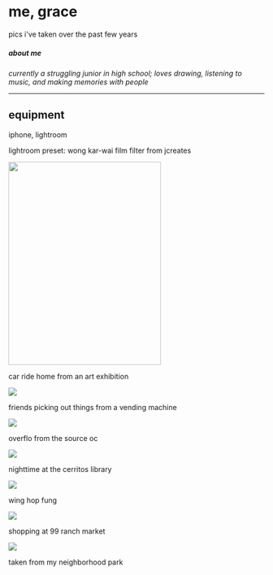 # me, grace
pics i've taken over the past few years

##### <i>about me</i>
<i> currently a struggling junior in high school; loves drawing, listening to music, and making memories with people </i>

***

## equipment
iphone, lightroom

lightroom preset: wong kar-wai film filter from jcreates

<img src="https://lh3.googleusercontent.com/UoHTSTHAaG7v5cAS3gS1TLmKsuhJobM-JHBUO_Y48kz-EXqb_Ykvyf9AmBTO0TOWubCbl8gIY65fd9YEfO35lvgwFD5QAbXlE4qqvSADN7C1uR3TGQXw2gmkKDy8IM5VkV-yTFVM0OkHZVE3ewlC1mlXIL8EJoYC_6hQ6YCMGqcqDfuSA888W-QH3ra9u_opUvg0urIzAJkHSKFy5UZ_ZkjS3JChSSSlJUS22ona0WGepouLfsimrMyIudsAlmbbI7DnZJWfJ1mKkgN8WanMVeHA4Zyq2grnd-0IKmMePw8LxEyR1P0zq9Lj99pnxhMkLFq3d6T8Rn5yYCYu1q6RZw_S7b34ReWVnZ0fhXNPUfAVIX1AvYa6lxGYtqHJpCCMjil63IlpnRS74dyZkvCKlu6ASKswClYLQkRWwK1NlAghicnEHU2ONEVnfrEDqQygv_6m06_NRJKH8jvj0C964IeH2qZ6dshyogZ3OHJ9OA10IP-7Y-UwaoRkvL6kI5UjVHI-f-sZkZQ6qftCi59YH6kkwGjsML0_rvbhUqoKjbw29tYwwAM78bTuOPGmJ4y80kGmTqON-k2n10MtzMbw9CG3tbVn9pXt3_x5tEoMP56bGK_u4MHpp95PaZ8deoHa7QyRwvHkHcfVSp_kg4wM2Cw8A5izbOs0oPDt0Zcq7OqHIcy1F_ZIBGzBF79mdhYUseQ6ijjmyEjegnIcXWpk_ku6GFehOqTOaDTb8f89GW_a0FHVN4b_rJkS7UWwKdvGHSO8OTiUJaJl-v64xxib6qw9TCMi3-zb7sdWzXCVClze38gPCwyc5kh3r8JM0Jt04f_gIMSmi3jDlC_PxF580XmNss_7Jrb7Du4fMdmiYYUaUHmh_EA2NFZ23aq8RpxV3XxmCoYlk8euZfwypotGw4oOf6okazeqW6Ko-B4tv7cNzycNWspjj4dyIIxPbpRUqHp2KCULQSdZ5oOREfr-ij07_X5MMXmy4CJlZ-5rj9LKN9yj-PpVfn8yHQnyWk6AsCVnD0aAh6wRtrFMkm2V=w967-h1289-no?authuser=2" width="300" height="400">
<p> car ride home from an art exhibition </p>

<img src="https://lh3.googleusercontent.com/yuM7bejErD-FW1z61HKIrShej7P-ZJq5VmYyAsjQ_DEsSfI_FCu_odquQtoJ0etqKMhKYoIgVfCLnFo26ZQAWwpqRYj1ia_CT2u4tliMP7HCEhaWdQwGK9zDDqtGGI_y90tCSOqP8OxQMxxY0BsQo1EZPLAJIgAE5fuTpBhxAKJMeRHl4Ba-s8rlI4sRV5HR8qZBnJwL2wnbs8QzHmKvzQHUlvBwDyYcYXGfFmDH8P_3I27OCXLCpgCgYzD3co_GcwoH3rxi9fqO4C5QJdpl2YC0FOZESBK-GJmFK5ShEoveCno4ItlEDIbSDFagffpNdvTGzcM5g0Z6cfp-ixhrP6NyQ-blpVgVvFmC8Y23-NIJdfqakluifb1JmxBoEua0XjWPwX7y3EHIJ_CBfVnKLOq27MkwEn-olltKMNRM-qVon5B3q8Z9wH5vgkvcIvPbBdfii5fMVrYK9hMOC7o9yFmGnROaa9i_nD8HRVFCGB7CKCqjLAK6L1Y27SzfTjlr85jZp8qazsnnx8w_u2wCvtZDfF0FBYu3E7iSLKnWO3idYdbbT8-88SVJutaMZ3aan7KYsruWBtiYLiRvaEWOW9QDIo-v6JxcrI2ZUDqeyOeeclAqhbeyA3UzUByj4ScnmRcIArei399A4o7MXvKVO2dsLEOiKiHqkBXM4QNbEvZFPLGniMb6-AOA6LX9BaJg_zUzS0fpuwIPKVnn8uKACW2F7V7VgzPIxqk1-DRQ_oa43IedISP8R32r865ny3a9_6DPOWL5uFCJEQU58mOj6DdoNcQSwP9TpUHR16tyuql6GC5idwjNddFUWsXEgPtEOmM9M3jJXhw7OJHXtYcMnEKqR9_K9aXqrjO3VAoQOeu4mUJmZTNFugf2-371z6sz3C6QqrltetSYxIZ0JQL9oRiXvTvKB8UFYfs8RrfvXXCd89s91N3so8gos_28gHp0TmEpiXFOt7x4zYpTjgHnlh6-fus1LjLh9zD55EhexnXTA79v0SNvKw2rMDGDLfzl3tSLg1MvZGq8mYC3Y1m6=w882-h1175-no?authuser=2">
<p> friends picking out things from a vending machine </p>

<img src="https://lh3.googleusercontent.com/4pCkhhL9-w_pf7cN76OArWgW_G0XJQQbVIEu7fTztbmmquIAMXPw262J662A8HC6D0KUBzlg9_K2I3ms118hPNK51x6HV_qu9VoQGo0mSQaNK6NpEfMF0QUfq4bGUpeCEK6bc26cgpal4bRNnsEPMwqFDU6l_CYTCtvl8pwRFutXX6ZpbkqjrxydFX5al-hL2PrP66qCC8rYM0wiZngwtQfJzi82dEmYmhuJXQG3Bg8PNdgj_mtuYPh3xzJ8v9-Ci4KIXJzocJQzoWs08y4WKYyj7-z-qQMHRg099Dc64MRNu8kxZfu9Hbasp6EoOmPp1G13Spfvcbd-rrttWRT0VD5kbnIwLh8LWXo2AbYlIplrarHEcpuhSh2lkllKLT5ltHZRBb9ufCmtQ-bDW2QXAcFagXAuIEFMBObngw2MP5m2hKuwrod8_Tns1vXJvThj4ynrg5DHN-Mwb712WCaajXw_4s5VviC_IH3_BDsewPoVYYP8dGgmMZ1x0-NZG2Ds_12ZUrRMOtHu6jgsXaRvbxoLfPz5YsFl082TNkAbQpzgwHw1GmLE7vYl3StibfD-DiuBYYHZ2ITKeNiXPM1geH0uvN6RxMJTOtaQ4gkxD7Bbp86Nky5F18E6VECQb5jXWrTlnBJTbXRWR2dNUfkVbDwnCVW6vR5SY_5zHPPnFMhU7JdO8Fgedowb3lYm4ltasRslYDMv4JmExR13R5vG0W-3KfDB-Ta8-pTeFQDmSyR1JC4luHGbFlqCJfjlm0v15lmdSHg7M4trZ4EBlsKEAOy897K9MmEUSBIJ9dkD_84ryUhuBckGIq0EHY5ucU0RbfVlwPxdqwHtHbmKPdk_j6RcSpeStaH_1SwQ1gqkl25BgmDxiw8rzyKzcWxpgeVvTdyhJRWp6bsoX9g3uLv-u-pown_FKvotXW0Kc-ds53ZMRJlzvEUEcxZwRBwtQea0xmXVixVTsspINDJedKSZ6drG2R4jiZgu_5vpPPI1k6t93Ia8uSSsVtmxw1AllpjTeVFg0CujI4RxUSyDGnbw=w903-h1175-no?authuser=2">
<p> overflo from the source oc </p>

<img src="https://lh3.googleusercontent.com/_YcXptT_YG2SUTeMd4JjtiIgMbP3YZT2LTB1XLH-geBELiMl5LV1HHYDZoVmCYFyCiGtV5xjoY5HwWeL_uQtwnrS4MB4Q2jp0eJXYmBbUR45-e43LByc8s43gQKsjlYV-x2SCeXhQKNu-6F8JXZUM7-eCPPKBcHIbJbFKiup0EMKP5E-hl0ladYQMR-NllmnojlSvrozOpOWb-rXciVIL7aOfcT_FIMvrPr7TqbXwqLN_dwp8jQgXzYsAKuUHfREKqyQT2aSKInYAvlB50OGmREZm3oBFS5RO19amTx-xXmTA8-mMj8PT9jajBKwV1N_8xVp6cFmnvaG0DZZjIxqKUM3plgSr9Bkd2DVYb_CugQBN6Qvd4_D3yD0U0fUuTTUbo2PBREZDujTGK2Vyasx82kziJCvF9pyXTu8M_7uLnObDwbN7e9O7dP5fk0APU_mZvkJSmlruavRob8Z_nIggTKtElOpvHJ4-s9LU-EikF46zFtvIVe8NIt-OFk0in0kDBVSsYSB43117pqIzh5fLaJIVigIogdGLOJj4OthFlYi_z-owJF4XDo_XDxtXEbSt1w2hMORdLzd3zMMUk1ouj3CfNRcRKLoaBYtWlgvKClIGbHCVVdzmYAOcNWCdKWHbqTQh9e6YQtlmCRp8eeFnGRiuF1GwpMmijwkJBiubtMsaDl4fq2ryKnqHMZ-Tg80h0LV-VGqjvQ_MFQc2Mp7hxepU-YQFl0XKIYmNhngxoaYRCvE_1qzcL3_bL9LDLOyHghDRhxZXM43y04gji6p4k6QZ4-p6ADwh44x7Z9yUWQQZnx_CM2FsSOLdcrI9ts9cqGQh4Da6PYEjWzjf5iLqSjU32W7Wgw7Gus_Tw9KjQ=w882-h1175-no?authuser=2">
<p> nighttime at the cerritos library </p>

<img src="https://lh3.googleusercontent.com/B4ib20vmXyfDQuyuAzZveDFLGyG4QEqou_LeP1hrCqpGFlf4d2amXiNrxvAFhELDCycMj2WWmwcQEgj4SpfOFJbPFIBUwOqTiDzlSA4ThHsdm1a1w-Jrjk-UTcSVoeX5aF7vYvlOIQ50hZASt09BgmOKatUDPVjleRitR9207SHAXZnm4obpvg0ftCuBcw8UZ8O9wrj8dw9r1krYmZbq1Nqx6NPPhR5pLTCxyHDy70XsdzDmlfathXN8zlzNmPmHefsAjJSwZ5ZgoV6kFG_ndvAVWVz91GwlAyvH91NLX0FAAfiquL4gpERGjUSz8Bcot6DJdM7BsYbmlI__6C9Bw-aZudVKrYJPlEt8Jo8INWLg758YkVA6rqBpvDRO9TmIIgJ4-CRZNYsW3oMKuVDC4VSoLK11r2UygQ2978So-FWoCFPJFN3T4LwuXMF6W4B1frFG0qTtyzo4LVeECiGWxMisp6Ypa_Oc6kZoXa4v5P4SFdNNutKeel36gaH8M9e2QHBX5KXFoSjjeO_oVk6ISzs8ZQ2lmWAx1TLR0TITsEw99kX6-RR4xGpezKW2lmQmjSvCW8BKtPN1pk5qFUtuNMobwe_Pl5PuEF1Lbha6OFb-wyGYIYyu0DTSiWWd9NtYg9Iz9meerkBEwIUWVc8zuWkObl-qex63DwUbic6ga1BVpNeT8eYk27zZZ2HIaBLP4OHC3ZfHnPTFpk1ebcYE9CIYFuxMRpuAL-GxSpkJuceSCkzh4-Giaaqif_GXrYsyh4oAGBZsiY5ssKbV96xuSY2oNE912HcNyu564Qbc2stGnAIcFvgcnWXaV_JLhCfd-mNIBx3bgU1MjDbeXfUZ_LuVj20XTwNgqNBkffa275w7l78WEM2fdhXueAf4OqzSGMa0uq2C1XIq6ECSOztabSjnlIx1tqZGe5azony5CjVr7A-D60Lh7UqPjCQndvbvxN-xZsAN_Yc9C37cvCBtYz_0byDQGOCo-cvDPdP0EcZ0HQ-ye3KZpcE50neWSaS7ar9I6Qvc7O8n9Gyf8_q2=w882-h1175-no?authuser=2">
<p> wing hop fung </p>

<img src="https://lh3.googleusercontent.com/3HaNdaxe8BWliHq_Y28rSqNFqFX_hByU2iJc40GilPl_BtLfcj9S427yLeU_9phMWZmHNWJq99cqxtwflyFRaDqr8S5bDO0mVpvd9soUeO6yYxV2GNqf7DPDSyyFi_gHCFfG6-wLGsrHuiIqLBhYHlOTAQ6Q78oky324m6zfEptzjDxg6eWu2n07-ugwksDk7sJFIy3w1tOhHqPYAy-Mzf4qzeJ2gxiYO_u2WGsfiwfdHeuSCNH3TpGB8FKMCy4F3Vzpqtgt4WELQbWgtoECUumGlyOGshnUhmtPu_Ip6IujAxbyw_kE1qp-xZy-9d65OlsAXm4WRmMl3M421jCwXUiSLnLpkDKwnSIu_34f0v2ARbPZRVUQy2W9zmzvXGLBCBzQHhVRBy9zqyuQWamz4DR_o_UMLEjMdC7x47LuWmHgpeg-z2p8lfoQ1JUuhlHWldx-cJQePeyQrxU71jneV1bTKW70756IMsfCFhd_pBCGqMXUh3POuD0eNRVs0wsg1H4ExYD5CFymh_umtRQL5OrsDblZKACp5vy562o61IZuajtYkNJ8vi15y_8eZlxWcv2VG57dArkAiOTyzeilVGDjUFRT8tbtW-RIn9q1ljYzQ5Npbx08MeFh4Kr3xv4JDC6MQEH6cGMKTLm0yPbgN-BoOYKI_beKnw8od531opie-p62RaCtDn21vs9GEj1QZlC864APCud6jSZ2km5jQyZGEOsLSusBYUCuOJ83Ebw6mz-pxELRf61nzc0ZiRdheqqZaOkEkTtW8FveQaMor-5k_GMFk0lwBlbcvf8RM3AhCpte_aewMGPapfWDZRDVOvl7MlH5ZfJ4hdgjOZyQ2LtSbUY5hz5EhNbT8Ig2w_iAz1eMp7oQUzU51byxg6Sn5J0n4GSOf5wdYwCGhO_7WMCtkCLRg3VC6BxQUnCiNRm4wNPsPzWOasgla9xm2WVZGq_erbKQP9xVFipaD_7r8aMOWIKwVTt61RpqG0T0fVRYgwzfaXtYcdQ9L4HXrExgntbS44rjSWhQ2t6gyN6M=w1284-h1175-no?authuser=2">
<p> shopping at 99 ranch market </p>

<img src="https://lh3.googleusercontent.com/lNluE_Po7WPdHsYJ475kqouMy57OqvxR4BpNTwu2CQya8-JGj4qYgx9nvAXnqTveRbeJR0m4q92jMHZBZ3CH1KU-qtwBwoy_X5aNZx1jfmhT4Kb1re8LG8mWILBPPxWg0wnqWMZigygEOFY13N6gDdUMjKdRHhD9-fBgVy6ueFr8Bkw4FMnwRdjED7eJq_l7jjlRZhHYT7rtjviYr23dyFLWIHZ00XHxGbQyeQxBHHn6ggw_PV0n-0RGHBbeil1Eygt3Figz2kJb0qjz7nNW3LUVdAK1GbwfFwCAMIKxmDXGJA6VUv7mqPQ3bU4UJdboiE1NfwLVAU_tLt9Eh68X7Dg0lBIUBT0VJFP9wOaP9USLPzeSaQ7NXGCW8Ao2QJTKPMpMvNfF5GrOP7t8zkt1Gvv60tOonAdip_7PcpE17sk92dGPA1z9erX0g9Mp_4h5wpd57gEqLEb-NtVxByZ6RBQPwOzhh4v3Jk5i1C9_XkcvI_Atvq9xOZt6yKiqyIV_pMC04TLTbawc8zVJO5dyhcOGI6G65B0zBcCI7Dy7oby4dDLa3fWCL7-8dndFNh6FlmylAKI-fjLUBcR5sW7bAhFAGSPiIgYGIFvCC4wcaAs8vkYkQMvp3F8wenCyJn490aOBMCkeYboC3LiQdN7yR8Odgo-o0AA4CGYf81DM78CFO0NXU5_oeeSkjLYh4tC0XRwlXBtOCV3Fbg-lppjgDqqKfDNipP_5e6ILma3gdEsaHoFOGr-G3ExaIraa9BnGj61cMr5M6-fLWHazHzasGaWKgI7ZkSO1SYMv0nUFtWhyBW9Of8fraCyJi-QPAay7yGzqMsV3TtFPvS1i5F9Tgctz-lDgSWJ8xsJRgg8K7tkOM5UqjTFJjcx6PhA5DV3rN8vJIw-HHIUr2HHqSA8rPjyjxTTjyYwwbhuFE1nob3l6T-0sTNWnIpD2wDKg0gfV_fz5g4whfyY7sLkafJCYCY2SFbFBhoTp3veZaKep4JvRFOXuAJSA9zLyJpM_SHhZdLG3eeknt-GrqJfMHHFZ=w882-h1175-no?authuser=2">
<p> taken from my neighborhood park </p>

